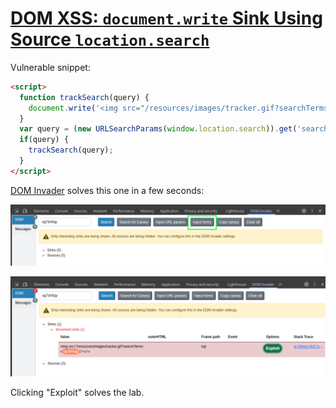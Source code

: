 # [DOM XSS: `document.write` Sink Using Source `location.search`](https://portswigger.net/web-security/cross-site-scripting/dom-based/lab-document-write-sink)

Vulnerable snippet:

```html
<script>
  function trackSearch(query) {
    document.write('<img src="/resources/images/tracker.gif?searchTerms='+query+'">');
  }
  var query = (new URLSearchParams(window.location.search)).get('search');
  if(query) {
    trackSearch(query);
  }
</script>
```

[DOM Invader](https://portswigger.net/burp/documentation/desktop/tools/dom-invader) solves this one in a few seconds:

![](_/psa-dom-xss-in-document.write-sink-using-source-location.search-20250610-2.png)

![](_/psa-dom-xss-in-document.write-sink-using-source-location.search-20250610-1.png)

Clicking "Exploit" solves the lab.